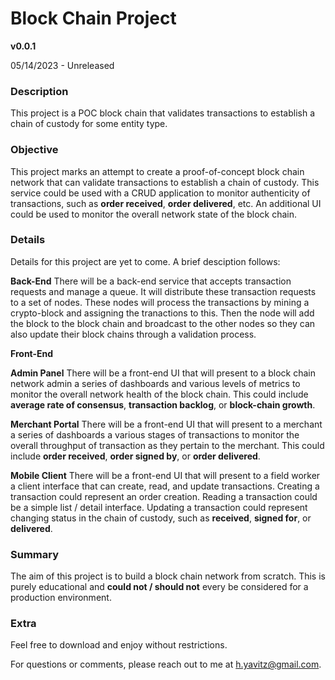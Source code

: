 # Block Chain Project

**v0.0.1**

05/14/2023 - Unreleased

### Description
This project is a POC block chain that validates transactions to establish a chain of custody for some entity type.

### Objective
This project marks an attempt to create a proof-of-concept block chain network that can validate transactions to establish a chain of custody.  This service could be used with a CRUD application to monitor authenticity of transactions, such as **order received**, **order delivered**, etc.  An additional UI could be used to monitor the overall network state of the block chain.

### Details
Details for this project are yet to come.  A brief desciption follows:

**Back-End**
There will be a back-end service that accepts transaction requests and manage a queue.  It will distribute these transaction requests to a set of nodes.  These nodes will process the transactions by mining a crypto-block and assigning the tranactions to this.  Then the node will add the block to the block chain and broadcast to the other nodes so they can also update their block chains through a validation process.

**Front-End**

**Admin Panel**
There will be a front-end UI that will present to a block chain network admin a series of dashboards and various levels of metrics to monitor the overall network health of the block chain.  This could include **average rate of consensus**, **transaction backlog**, or **block-chain growth**.

**Merchant Portal**
There will be a front-end UI that will present to a merchant a series of dashboards a various stages of transactions to monitor the overall throughput of transaction as they pertain to the merchant.  This could include **order received**, **order signed by**, or **order delivered**.

**Mobile Client**
There will be a front-end UI that will present to a field worker a client interface that can create, read, and update transactions.  Creating a transaction could represent an order creation.  Reading a transaction could be a simple list / detail interface.  Updating a transaction could represent changing status in the chain of custody, such as **received**, **signed for**, or **delivered**.

### Summary
The aim of this project is to build a block chain network from scratch.  This is purely educational and **could not / should not** every be considered for a production environment.

### Extra
Feel free to download and enjoy without restrictions.

For questions or comments, please reach out to me at [h.yavitz@gmail.com](mailto:h.yavitz@gmail.com).
